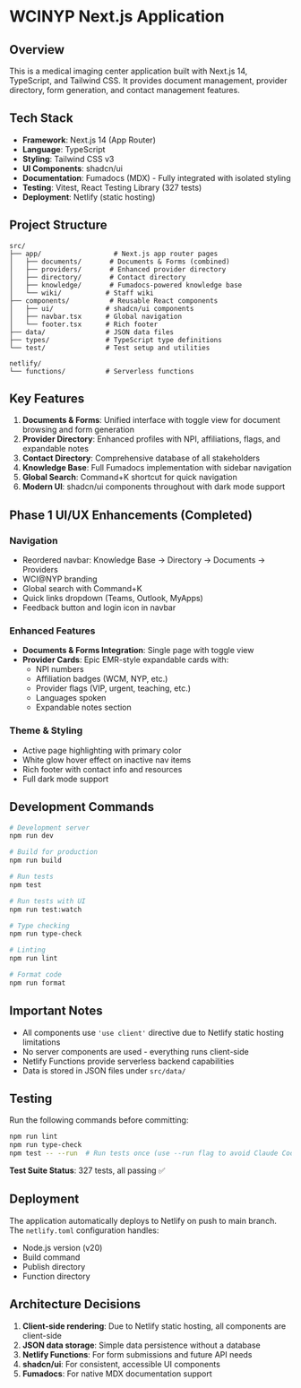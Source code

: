 # WCINYP Next.js Application

## Overview
This is a medical imaging center application built with Next.js 14, TypeScript, and Tailwind CSS. It provides document management, provider directory, form generation, and contact management features.

## Tech Stack
- **Framework**: Next.js 14 (App Router)
- **Language**: TypeScript
- **Styling**: Tailwind CSS v3
- **UI Components**: shadcn/ui
- **Documentation**: Fumadocs (MDX) - Fully integrated with isolated styling
- **Testing**: Vitest, React Testing Library (327 tests)
- **Deployment**: Netlify (static hosting)

## Project Structure
```
src/
├── app/                  # Next.js app router pages
│   ├── documents/       # Documents & Forms (combined)
│   ├── providers/       # Enhanced provider directory
│   ├── directory/       # Contact directory
│   ├── knowledge/       # Fumadocs-powered knowledge base
│   └── wiki/           # Staff wiki
├── components/          # Reusable React components
│   ├── ui/             # shadcn/ui components
│   ├── navbar.tsx      # Global navigation
│   └── footer.tsx      # Rich footer
├── data/               # JSON data files
├── types/              # TypeScript type definitions
└── test/               # Test setup and utilities

netlify/
└── functions/          # Serverless functions
```

## Key Features
1. **Documents & Forms**: Unified interface with toggle view for document browsing and form generation
2. **Provider Directory**: Enhanced profiles with NPI, affiliations, flags, and expandable notes
3. **Contact Directory**: Comprehensive database of all stakeholders
4. **Knowledge Base**: Full Fumadocs implementation with sidebar navigation
5. **Global Search**: Command+K shortcut for quick navigation
6. **Modern UI**: shadcn/ui components throughout with dark mode support

## Phase 1 UI/UX Enhancements (Completed)

### Navigation
- Reordered navbar: Knowledge Base → Directory → Documents → Providers
- WCI@NYP branding
- Global search with Command+K
- Quick links dropdown (Teams, Outlook, MyApps)
- Feedback button and login icon in navbar

### Enhanced Features
- **Documents & Forms Integration**: Single page with toggle view
- **Provider Cards**: Epic EMR-style expandable cards with:
  - NPI numbers
  - Affiliation badges (WCM, NYP, etc.)
  - Provider flags (VIP, urgent, teaching, etc.)
  - Languages spoken
  - Expandable notes section

### Theme & Styling
- Active page highlighting with primary color
- White glow hover effect on inactive nav items
- Rich footer with contact info and resources
- Full dark mode support

## Development Commands
```bash
# Development server
npm run dev

# Build for production
npm run build

# Run tests
npm test

# Run tests with UI
npm run test:watch

# Type checking
npm run type-check

# Linting
npm run lint

# Format code
npm run format
```

## Important Notes
- All components use `'use client'` directive due to Netlify static hosting limitations
- No server components are used - everything runs client-side
- Netlify Functions provide serverless backend capabilities
- Data is stored in JSON files under `src/data/`

## Testing
Run the following commands before committing:
```bash
npm run lint
npm run type-check
npm test -- --run  # Run tests once (use --run flag to avoid Claude Code timeout)
```

**Test Suite Status**: 327 tests, all passing ✅

## Deployment
The application automatically deploys to Netlify on push to main branch. The `netlify.toml` configuration handles:
- Node.js version (v20)
- Build command
- Publish directory
- Function directory

## Architecture Decisions
1. **Client-side rendering**: Due to Netlify static hosting, all components are client-side
2. **JSON data storage**: Simple data persistence without a database
3. **Netlify Functions**: For form submissions and future API needs
4. **shadcn/ui**: For consistent, accessible UI components
5. **Fumadocs**: For native MDX documentation support